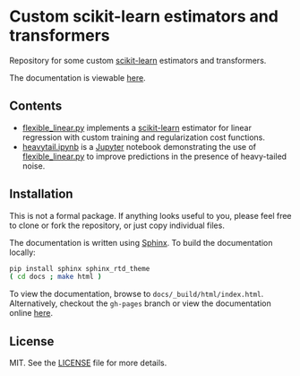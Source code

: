 # Custom scikit-learn estimators and transformers

Repository for some custom [scikit-learn][sklearn] estimators
and transformers.

The documentation is viewable [here][doc].


## Contents

* [flexible_linear.py](flexible_linear.py) implements a [scikit-learn][sklearn]
  estimator for linear regression with custom training and
  regularization cost functions.
* [heavytail.ipynb](heavytail.ipynb) is a [Jupyter][jupyter] notebook demonstrating
  the use of [flexible_linear.py](flexible_linear.py) to improve
  predictions in the presence of heavy-tailed noise.



## Installation

This is not a formal package. If anything looks useful to you,
please feel free to clone or fork the repository, or just copy
individual files.

The documentation is written using [Sphinx][sphinx].
To build the documentation locally:
```bash
pip install sphinx sphinx_rtd_theme
( cd docs ; make html )
```
To view the documentation, browse to `docs/_build/html/index.html`.
Alternatively, checkout the `gh-pages` branch or view the documentation
online [here][doc].


## License

MIT. See the [LICENSE](LICENSE) file for more details.


[doc]:     https://mkliegl.github.io/custom-sklearn/
[sklearn]: http://scikit-learn.org/
[jupyter]: http://jupyter.org
[sphinx]:  http://www.sphinx-doc.org/
